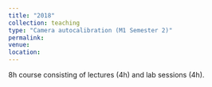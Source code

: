 ```yaml
---
title: "2018"
collection: teaching
type: "Camera autocalibration (M1 Semester 2)"
permalink: 
venue: 
location: 
---
```


8h course consisting of lectures (4h) and lab sessions (4h).

